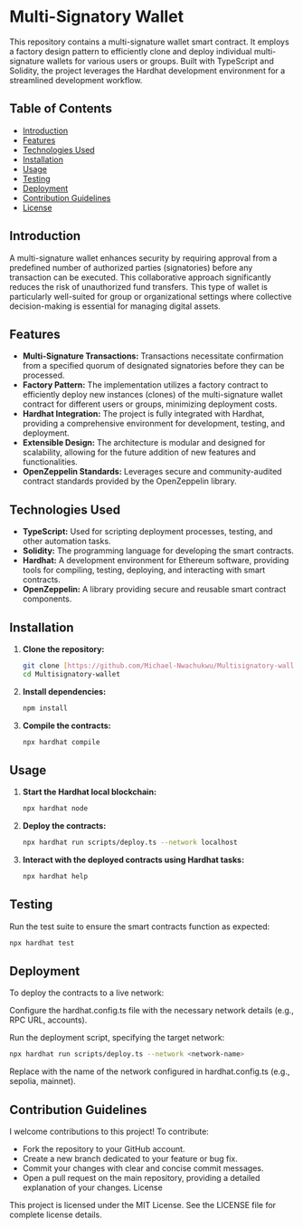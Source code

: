# Multi-Signatory Wallet

This repository contains a multi-signature wallet smart contract. It employs a factory design pattern to efficiently clone and deploy individual multi-signature wallets for various users or groups. Built with TypeScript and Solidity, the project leverages the Hardhat development environment for a streamlined development workflow.

## Table of Contents

- [Introduction](#introduction)
- [Features](#features)
- [Technologies Used](#technologies-used)
- [Installation](#installation)
- [Usage](#usage)
- [Testing](#testing)
- [Deployment](#deployment)
- [Contribution Guidelines](#contribution-guidelines)
- [License](#license)

## Introduction

A multi-signature wallet enhances security by requiring approval from a predefined number of authorized parties (signatories) before any transaction can be executed. This collaborative approach significantly reduces the risk of unauthorized fund transfers. This type of wallet is particularly well-suited for group or organizational settings where collective decision-making is essential for managing digital assets.

## Features

- **Multi-Signature Transactions:** Transactions necessitate confirmation from a specified quorum of designated signatories before they can be processed.
- **Factory Pattern:** The implementation utilizes a factory contract to efficiently deploy new instances (clones) of the multi-signature wallet contract for different users or groups, minimizing deployment costs.
- **Hardhat Integration:** The project is fully integrated with Hardhat, providing a comprehensive environment for development, testing, and deployment.
- **Extensible Design:** The architecture is modular and designed for scalability, allowing for the future addition of new features and functionalities.
- **OpenZeppelin Standards:** Leverages secure and community-audited contract standards provided by the OpenZeppelin library.

## Technologies Used

- **TypeScript:** Used for scripting deployment processes, testing, and other automation tasks.
- **Solidity:** The programming language for developing the smart contracts.
- **Hardhat:** A development environment for Ethereum software, providing tools for compiling, testing, deploying, and interacting with smart contracts.
- **OpenZeppelin:** A library providing secure and reusable smart contract components.

## Installation

1.  **Clone the repository:**

    ```bash
    git clone [https://github.com/Michael-Nwachukwu/Multisignatory-wallet.git](https://github.com/Michael-Nwachukwu/Multisignatory-wallet.git)
    cd Multisignatory-wallet
    ```

2.  **Install dependencies:**

    ```bash
    npm install
    ```

3.  **Compile the contracts:**

    ```bash
    npx hardhat compile
    ```

## Usage

1.  **Start the Hardhat local blockchain:**

    ```bash
    npx hardhat node
    ```

2.  **Deploy the contracts:**

    ```bash
    npx hardhat run scripts/deploy.ts --network localhost
    ```

3.  **Interact with the deployed contracts using Hardhat tasks:**

    ```bash
    npx hardhat help
    ```

## Testing

Run the test suite to ensure the smart contracts function as expected:

```bash
npx hardhat test
```

## Deployment
To deploy the contracts to a live network:

Configure the hardhat.config.ts file with the necessary network details (e.g., RPC URL, accounts).

Run the deployment script, specifying the target network:

```bash
npx hardhat run scripts/deploy.ts --network <network-name>
```

Replace <network-name> with the name of the network configured in hardhat.config.ts (e.g., sepolia, mainnet).

## Contribution Guidelines
I welcome contributions to this project! To contribute:

- Fork the repository to your GitHub account.
- Create a new branch dedicated to your feature or bug fix.
- Commit your changes with clear and concise commit messages.
- Open a pull request on the main repository, providing a detailed explanation of your changes.
License

This project is licensed under the MIT License. See the LICENSE file for complete license details.
